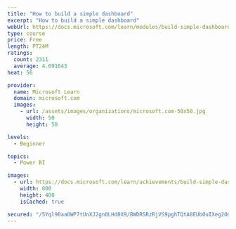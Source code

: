 ```yaml
---
title: "How to build a simple dashboard"
excerpt: "How to build a simple dashboard"
webUrl: https://docs.microsoft.com/learn/modules/build-simple-dashboard/
type: course
price: Free
length: PT24M
ratings:
  count: 2311
  average: 4.691043
heat: 56

provider:
  name: Microsoft Learn
  domain: microsoft.com
  images:
    - url: /assets/images/organizations/microsoft.com-50x50.jpg
      width: 50
      height: 50

levels:
  - Beginner

topics:
  - Power BI

images:
  - url: https://docs.microsoft.com/learn/achievements/build-simple-dashboard-social.png
    width: 800
    height: 400
    isCached: true

secured: "/5Yql90aaOWP7tUnXJ2gn0LHd8X9/BWDRSRzRjVS9pghTQtA8EUbOuIXeg2OdU5HPrmn9oVYEm7HipF6BcZmO5PNHLsR1v2UIuvnWR7yo1Y/Vr67NR7CWY55ri+m00KcfxJEQOWuKloID1Im5TIdr7FsrS8g0DEECYR5Fv1qkdSNI7f/rTkEZY4KSRun1qxkRJRyOV8M5Ey0JoJLOi4VuPuz2IrbVeRz2NG3V/GjbnlPhvU3HgOW+ba7CbrNmwjJFEVBMwW7+eqNpFZ+DgZWoneAFz64b807EFHdKOow5BZsRQxo3ryIpcR8WtnEj3JPKARr51S0XceT7U/iwhN8oKO1KxDOwCdnRuLcMt5BGcZWtccDDV62Zgy3tTL4dwkdoEFv1lFRq5BLw6UsmwGOW5JWEYVTZkTjXydCqIxmpWI=;NW9L58wuIVOMALziWKB4YQ=="
---
```


